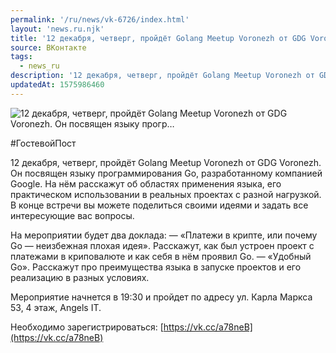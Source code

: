 ```yaml
---
permalink: '/ru/news/vk-6726/index.html'
layout: 'news.ru.njk'
title: '12 декабря, четверг, пройдёт Golang Meetup Voronezh от GDG Voronezh. Он посвящен языку прогр'
source: ВКонтакте
tags:
  - news_ru
description: '12 декабря, четверг, пройдёт Golang Meetup Voronezh от GDG Voronezh. Он посвящен языку прогр…'
updatedAt: 1575986460
---
```

![12 декабря, четверг, пройдёт Golang Meetup Voronezh от GDG Voronezh. Он посвящен языку прогр…](https://sun9-73.userapi.com/impg/dbAhrPPFf4cTveQYlCGf3jcD7lohfRfrMZ1lCQ/WsVTcWNQcks.jpg?size=1280x757&quality=96&proxy=1&sign=3725de47608b502bab03cf096b3fcf32&c_uniq_tag=m0lUYWQNjoQX6ELpffHmLF2rZtxXsdHz6KX-SZpBA8c&type=album)

#ГостевойПост

12 декабря, четверг, пройдёт Golang Meetup Voronezh от GDG Voronezh. Он посвящен языку программирования Go, разработанному компанией Google. На нём расскажут об областях применения языка, его практическом использовании в реальных проектах с разной нагрузкой. В конце встречи вы можете поделиться своими идеями и задать все интересующие вас вопросы.

На мероприятии будет два доклада:
— «Платежи в крипте, или почему Go — неизбежная плохая идея». Расскажут, как был устроен проект с платежами в криповалюте и как себя в нём проявил Go.
— «Удобный Go». Расскажут про преимущества языка в запуске проектов и его реализацию в разных условиях.

Мероприятие начнется в 19:30 и пройдет по адресу ул. Карла Маркса 53, 4 этаж, Angels IT.

Необходимо зарегистрироваться: [https://vk.cc/a78neB](https://vk.cc/a78neB)
